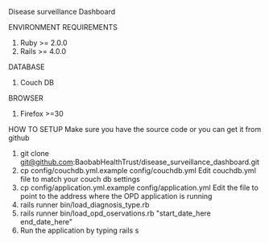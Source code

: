 Disease surveillance Dashboard

ENVIRONMENT REQUIREMENTS
1. Ruby >= 2.0.0
2. Rails >= 4.0.0

DATABASE
1. Couch DB

BROWSER
1. Firefox >=30

HOW TO SETUP
Make sure you have the source code or you can get it from github

1. git clone git@github.com:BaobabHealthTrust/disease_surveillance_dashboard.git
2. cp config/couchdb.yml.example config/couchdb.yml
Edit couchdb.yml file to match your couch db settings
3. cp config/application.yml.example config/application.yml
Edit the file to point to the address where the OPD application is running
4. rails runner bin/load_diagnosis_type.rb
5. rails runner bin/load_opd_oservations.rb "start_date_here end_date_here"
5. Run the application by typing rails s

